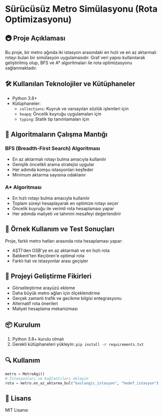# Sürücüsüz Metro Simülasyonu (Rota Optimizasyonu)

## 🚇 Proje Açıklaması
Bu proje, bir metro ağında iki istasyon arasındaki en hızlı ve en az aktarmalı rotayı bulan bir simülasyon uygulamasıdır. Graf veri yapısı kullanılarak geliştirilmiş olup, BFS ve A* algoritmaları ile rota optimizasyonu sağlanmaktadır.

## 🛠 Kullanılan Teknolojiler ve Kütüphaneler
- Python 3.8+
- Kütüphaneler:
  - `collections`: Kuyruk ve varsayılan sözlük işlemleri için
  - `heapq`: Öncelik kuyruğu uygulamaları için
  - `typing`: Statik tip tanımlamaları için

## 🧮 Algoritmaların Çalışma Mantığı

### BFS (Breadth-First Search) Algoritması
- En az aktarmalı rotayı bulma amacıyla kullanılır
- Genişlik öncelikli arama stratejisi uygular
- Her adımda komşu istasyonları keşfeder
- Minimum aktarma sayısına odaklanır

### A* Algoritması
- En hızlı rotayı bulma amacıyla kullanılır
- Toplam süreyi hesaplayarak en optimize rotayı seçer
- Öncelik kuyruğu ile verimli rota hesaplaması yapar
- Her adımda maliyeti ve tahmini mesafeyi değerlendirir

## 🚉 Örnek Kullanım ve Test Sonuçları
Proje, farklı metro hatları arasında rota hesaplaması yapar:
- AŞTİ'den OSB'ye en az aktarmalı ve en hızlı rota
- Batıkent'ten Keçiören'e optimal rota
- Farklı hat ve istasyonlar arası geçişler

## 🚀 Projeyi Geliştirme Fikirleri
- Görselleştirme arayüzü ekleme
- Daha büyük metro ağları için ölçeklendirme
- Gerçek zamanlı trafik ve gecikme bilgisi entegrasyonu
- Alternatif rota önerileri
- Maliyet hesaplama mekanizması

## 📦 Kurulum
1. Python 3.8+ kurulu olmalı
2. Gerekli kütüphaneleri yükleyin: `pip install -r requirements.txt`

## 🔍 Kullanım
```python
metro = MetroAgi()
# İstasyonları ve bağlantıları ekleyin
rota = metro.en_az_aktarma_bul("baslangic_istasyon", "hedef_istasyon")
```

## 📄 Lisans
MIT Lisansı
